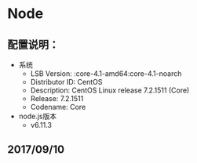 # Node
## 配置说明：
* 系统
	* LSB Version:	:core-4.1-amd64:core-4.1-noarch
	* Distributor ID:	CentOS
	* Description:	CentOS Linux release 7.2.1511 (Core) 
	* Release:	7.2.1511
	* Codename:	Core
* node.js版本
	* v6.11.3
## 2017/09/10

